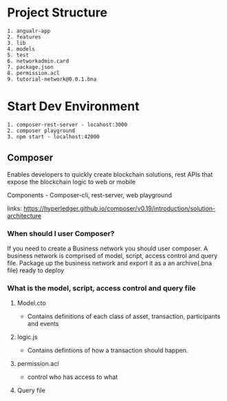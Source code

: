 # Project Structure

    1. angualr-app
    2. features
    3. lib
    4. models
    5. test
    6. networkadmin.card
    7. package.json
    8. permission.acl
    9. tutorial-network@0.0.1.bna

# Start Dev Environment

    1. composer-rest-server - locahost:3000
    2. composer playground
    3. npm start - localhost:42000






## Composer

Enables developers to quickly create blockchain solutions, rest APIs that expose the blockchain logic to web or mobile

Components - Composer-cli, rest-server, web playground

links: https://hyperledger.github.io/composer/v0.19/introduction/solution-architecture


### When should I user Composer?

If you need to create a Business network you should user composer.  A business network is comprised of model, script, access control and query file.  Package up the business network and export it as a an archive(.bna file) ready to deploy

### What is the model, script, access control and query file

1. Model.cto
    - Contains definitions of each class of asset, transaction, participants and events

2. logic.js
    - Contains defintions of how a transaction should happen.

3. permission.acl
    - control who has access to what

4. Query file



